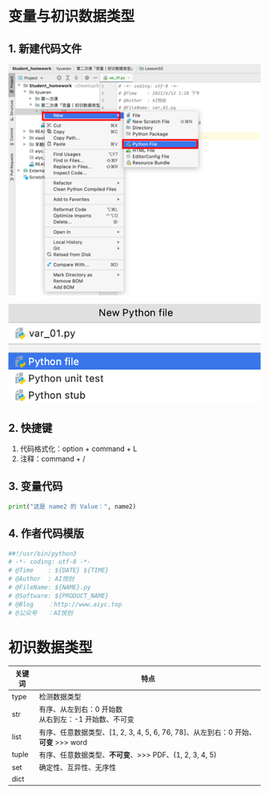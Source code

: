 # 变量与初识数据类型

## 1. 新建代码文件

![image-20210612133023917](README.md.assets/image-20210612133023917.png)

![image-20210612133210682](README.md.assets/image-20210612133210682.png)

## 2. 快捷键

1. 代码格式化：option + command + L
2. 注释：command + /



## 3. 变量代码

```python
print("这是 name2 的 Value：", name2)
```



## 4. 作者代码模版

```python
##!/usr/bin/python3
# -*- coding: utf-8 -*-
# @Time    : ${DATE} ${TIME}
# @Author  : AI悦创
# @FileName: ${NAME}.py
# @Software: ${PRODUCT_NAME}
# @Blog    ：http://www.aiyc.top
# @公众号   ：AI悦创
```



# 初识数据类型

| 关键词 | 特点                                                         |
| ------ | ------------------------------------------------------------ |
| type   | 检测数据类型                                                 |
| str    | 有序、从左到右：0 开始数<br>从右到左：-1 开始数、不可变      |
| list   | 有序、任意数据类型、[1, 2, 3, 4, 5, 6, 76, 78]、从左到右：0 开始、**可变** >>> word |
| tuple  | 有序、任意数据类型、**不可变**、>>> PDF、(1, 2, 3, 4, 5)     |
| set    | 确定性、互异性、无序性                                       |
| dict   |                                                              |

